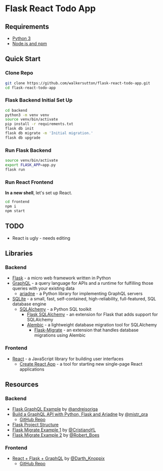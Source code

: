 # Flask React Todo App

## Requirements
* [Python 3](https://www.python.org/downloads/)
* [Node.js and npm](https://docs.npmjs.com/downloading-and-installing-node-js-and-npm)

## Quick Start

### Clone Repo

```sh
git clone https://github.com/walkersutton/flask-react-todo-app.git
cd flask-react-todo-app
```

### Flask Backend Initial Set Up

```sh
cd backend
python3 -m venv venv
source venv/bin/activate
pip install -r requirements.txt
flask db init
flask db migrate -m 'Initial migration.'
flask db upgrade
```

### Run Flask Backend
```sh
source venv/bin/activate
export FLASK_APP=app.py
flask run
```

### Run React Frontend
**In a new shell**, let's set up React.

```sh
cd frontend
npm i
npm start
```

## TODO
* React is ugly - needs editing

## Libraries

### Backend

* [Flask](https://flask.palletsprojects.com/) - a micro web framework written in Python
* [GraphQL](https://graphql.org/) - a query language for APIs and a runtime for fulfilling those queries with your existing data
	* [ariadne](https://ariadnegraphql.org/) - a Python library for implementing GraphQL servers
* [SQLite](https://www.sqlite.org/index.html) - a small, fast, self-contained, high-reliability, full-featured, SQL database engine
	* [SQLAlchemy](https://www.sqlalchemy.org/) - a Python SQL toolkit
		* [Flask SQLAlchemy](https://flask-sqlalchemy.palletsprojects.com/) - an extension for Flask that adds support for SQLAlchemy
		* [Alembic](https://alembic.sqlalchemy.org/en/latest/) - a lightweight database migration tool for SQLAlchemy
			* [Flask-Migrate](https://flask-migrate.readthedocs.io/en/latest) - an extension that handles database migrations using Alembic

### Frontend
* [React](https://reactjs.org/) - a JavaScript library for building user interfaces
	* [Create React App](https://github.com/facebook/create-react-app) - a tool for starting new single-page React applications

## Resources

### Backend
* [Flask GraphQL Example](https://github.com/andreisoriga/flask-graphql-example) by [@andreisoriga](https://github.com/andreisoriga)
* [Build a GraphQL API with Python, Flask and Ariadne](https://www.twilio.com/blog/graphql-api-python-flask-ariadne) by [@mistr_qra](https://twitter.com/mistr_qra)
	* [GitHub Repo](https://github.com/mrkiura/todo-api-graphql)
* [Flask Project Structure](https://codersdiaries.com/blog/flask-project-structure)
* [Flask Migrate Example 1](https://github.com/CristianoYL/flask-migrate-example) by [@CristianoYL](https://github.com/CristianoYL)
* [Flask Migrate Example 2](https://github.com/RobertBoes/flask-migrate-example) by [@Robert_Boes](https://twitter.com/robert_boes)

### Frontend
* [React + Flask + GraphQL](https://blog.sethcorker.com/how-to-create-a-react-flask-graphql-project/) by [@Darth_Knoppix](https://twitter.com/darth_knoppix)
	* [GitHub Repo](https://github.com/Darth-Knoppix/flask-graphql-react)
